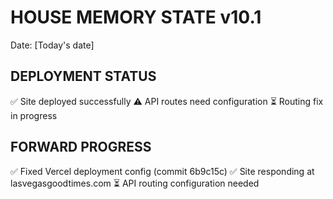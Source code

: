 # HOUSE MEMORY STATE v10.1
Date: [Today's date]

## DEPLOYMENT STATUS
✅ Site deployed successfully
⚠️ API routes need configuration
⏳ Routing fix in progress

## FORWARD PROGRESS
✅ Fixed Vercel deployment config (commit 6b9c15c)
✅ Site responding at lasvegasgoodtimes.com
⏳ API routing configuration needed
